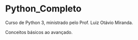 # Python_Completo

Curso de Python 3, ministrado pelo Prof. Luiz Otávio Miranda.

Conceitos básicos ao avançado.
